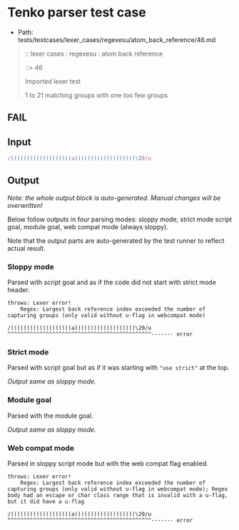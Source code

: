 # Tenko parser test case

- Path: tests/testcases/lexer_cases/regexesu/atom_back_reference/46.md

> :: lexer cases : regexesu : atom back reference
>
> ::> 46
>
> Imported lexer test
>
> 1 to 21 matching groups with one too few groups

## FAIL

## Input

`````js
/(((((((((((((((((((a)))))))))))))))))))\20/u
`````

## Output

_Note: the whole output block is auto-generated. Manual changes will be overwritten!_

Below follow outputs in four parsing modes: sloppy mode, strict mode script goal, module goal, web compat mode (always sloppy).

Note that the output parts are auto-generated by the test runner to reflect actual result.

### Sloppy mode

Parsed with script goal and as if the code did not start with strict mode header.

`````
throws: Lexer error!
    Regex: Largest back reference index exceeded the number of capturing groups (only valid without u-flag in webcompat mode)

/(((((((((((((((((((a)))))))))))))))))))\20/u
^^^^^^^^^^^^^^^^^^^^^^^^^^^^^^^^^^^^^^^^^^^^^------- error
`````

### Strict mode

Parsed with script goal but as if it was starting with `"use strict"` at the top.

_Output same as sloppy mode._

### Module goal

Parsed with the module goal.

_Output same as sloppy mode._

### Web compat mode

Parsed in sloppy script mode but with the web compat flag enabled.

`````
throws: Lexer error!
    Regex: Largest back reference index exceeded the number of capturing groups (only valid without u-flag in webcompat mode); Regex body had an escape or char class range that is invalid with a u-flag, but it did have a u-flag

/(((((((((((((((((((a)))))))))))))))))))\20/u
^^^^^^^^^^^^^^^^^^^^^^^^^^^^^^^^^^^^^^^^^^^^^------- error
`````

